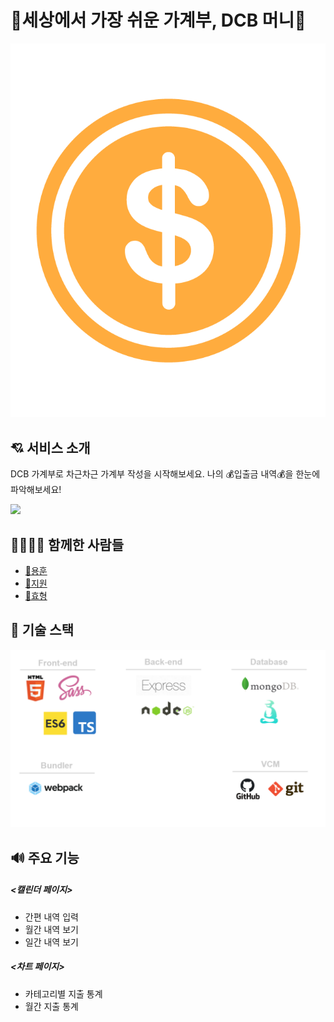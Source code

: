 # :money_with_wings:세상에서 가장 쉬운 가계부, DCB 머니:money_with_wings:

![image](./client/src/asset/logo.png)

## 💘 서비스 소개
DCB 가계부로 차근차근 가계부 작성을 시작해보세요.
나의 :moneybag:입출금 내역:moneybag:을 한눈에 파악해보세요!

<img src="./client/src/asset/demo.gif">


## 👨‍👨‍👧‍👦 함께한 사람들

- [👨용훈](https://github.com/yhun940731)
- [👸지원](https://github.com/iamkjw77)
- [🧑효형](https://github.com/lhhyung91)

## 🎈 기술 스택

![image](./client/src/asset/stack.jpeg)

## 🔊 주요 기능
##### <캘린더 페이지>
- 간편 내역 입력
- 월간 내역 보기
- 일간 내역 보기

##### <차트 페이지>
- 카테고리별 지출 통계
- 월간 지출 통계